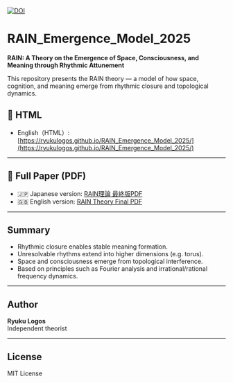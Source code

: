 [![DOI](https://zenodo.org/badge/1026363612.svg)](https://doi.org/10.5281/zenodo.16423333)
# RAIN_Emergence_Model_2025

**RAIN: A Theory on the Emergence of Space, Consciousness, and Meaning through Rhythmic Attunement**

This repository presents the RAIN theory — a model of how space, cognition, and meaning emerge from rhythmic closure and topological dynamics.

## 📘 HTML

- English（HTML）: [https://ryukulogos.github.io/RAIN_Emergence_Model_2025/](https://ryukulogos.github.io/RAIN_Emergence_Model_2025/)

---

## 📄 Full Paper (PDF)

- 🇯🇵 Japanese version: [RAIN理論 最終版PDF](https://github.com/RyukuLogos/RAIN_Emergence_Model_2025/blob/main/rain%E4%BD%93%E7%B3%BB%E8%AB%96jp.pdf)
- 🇬🇧 English version: [RAIN Theory Final PDF](https://github.com/RyukuLogos/RAIN_Emergence_Model_2025/blob/main/rain%E4%BD%93%E7%B3%BB%E8%AB%96eng.pdf)

---

## Summary

- Rhythmic closure enables stable meaning formation.
- Unresolvable rhythms extend into higher dimensions (e.g. torus).
- Space and consciousness emerge from topological interference.
- Based on principles such as Fourier analysis and irrational/rational frequency dynamics.

---

## Author

**Ryuku Logos**  
Independent theorist

---

## License

MIT License


